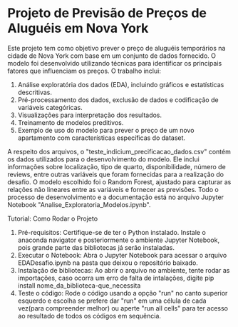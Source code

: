 # Projeto de Previsão de Preços de Aluguéis em Nova York
Este projeto tem como objetivo prever o preço de aluguéis temporários na cidade de Nova York com base em um conjunto de dados fornecido. O modelo foi desenvolvido utilizando técnicas para identificar os principais fatores que influenciam os preços. O trabalho inclui:

1. Análise exploratória dos dados (EDA), incluindo gráficos e estatísticas descritivas.
2. Pré-processamento dos dados, exclusão de dados e codificação de variáveis categóricas.
3. Visualizações para interpretação dos resultados.
4. Treinamento de modelos preditivos.
5. Exemplo de uso do modelo para prever o preço de um novo apartamento com características específicas do dataset.

A respeito dos arquivos, o "teste_indicium_precificacao_dados.csv" contém os dados utilizados para o desenvolvimento do modelo. Ele inclui informações sobre localização, tipo de quarto, disponibilidade, número de reviews, entre outras variáveis que foram fornecidas para a realização do desafio. 
O modelo escolhido foi o Random Forest, ajustado para capturar as relações não lineares entre as variáveis e fornecer as previsões.
Todo o processo de desenvolvimento e a documentação está no arquivo Jupyter Notebook "Analise_Exploratoria_Modelos.ipynb".

Tutorial: Como Rodar o Projeto

1. Pré-requisitos:
Certifique-se de ter o Python instalado.
Instale o anaconda navigator e posteriormente o ambiente Jupyter Notebook, pois grande parte das bibliotecas já serão instaladas.
2. Executar o Notebook:
Abra o Jupyter Notebook para acessar o arquivo EDADesafio.ipynb na pasta que deixou o repositório baixado.
3. Instalação de bibliotecas:
Ao abrir o arquivo no ambiente, tente rodar as importações, caso ocorra um erro de falta de intalações, digite pip install nome_da_biblioteca-que_necessita
4. Teste o código:
Rode o código usando a opção "run" no canto superior esquerdo e escolha se prefere dar "run" em uma célula de cada vez(para compreender melhor) ou aperte "run all cells" para ter acesso ao resultado de todos os códigos em sequência.
